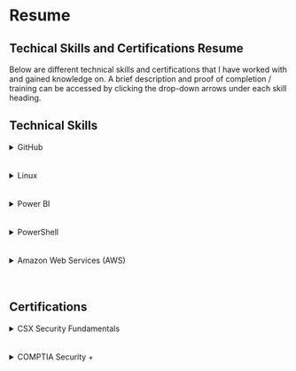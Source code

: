 # Resume
## Techical Skills and Certifications Resume

Below are different technical skills and certifications that I have worked with and gained knowledge on. A brief description and proof of completion / training can be accessed by clicking the drop-down arrows under each skill heading.

## Technical Skills

<details>
<summary>GitHub</summary>
<h4> Description </h4>
GitHub training modules - link photos
</details>

<br>
<br>

<details>
<summary>Linux</summary>
<h4> Description </h4>
This is how you dropdown.
</details>

<br>
<br>
  
<details>
<summary>Power BI</summary>
<h4> Description </h4>
This is how you dropdown.
</details>
  
<br>
<br>
  
<details>
<summary>PowerShell</summary>
<h4> Description </h4>
This is how you dropdown.
</details>

<br>
<br>

<details>
<summary>Amazon Web Services (AWS)</summary>
<h4> Description </h4>
This is how you dropdown.
</details>
  
<br>
<br>

## Certifications
<details>
<summary>CSX Security Fundamentals</summary>
  <h4>Description</h4>
This is how you dropdown.
</details>

<br>
<br>

<details>
<summary>COMPTIA Security +</summary>
  <h4>Description</h4>
This is how you dropdown.
</details>

<br>

</details>
